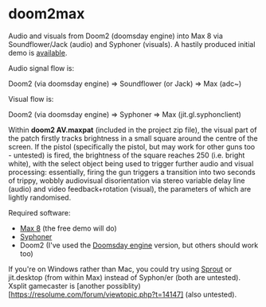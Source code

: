 # doom2max
Audio and visuals from Doom2 (doomsday engine) into Max 8 via Soundflower/Jack (audio) and Syphoner (visuals). A hastily produced initial demo is [available](https://github.com/matdwlv/doom2max/blob/master/quick%20demo.mp4).

Audio signal flow is:

Doom2 (via doomsday engine) => Soundflower (or Jack) => Max (adc~)

Visual flow is:

Doom2 (via doomsday engine) => Syphoner => Max (jit.gl.syphonclient)

Within **doom2 AV.maxpat** (included in the project zip file), the visual part of the patch firstly tracks brightness in a small square around the centre of the screen. If the pistol (specifically the pistol, but may work for other guns too - untested) is fired, the brightness of the square reaches 250 (i.e. bright white), with the select object being used to trigger further audio and visual processing: essentially, firing the gun triggers a transition into two seconds of trippy, wobbly audiovisual disorientation via stereo variable delay line (audio) and video feedback+rotation (visual), the parameters of which are lightly randomised. 

Required software:

- [Max 8](https://cycling74.com/downloads) (the free demo will do)
- [Syphoner](http://www.sigmasix.ch/syphoner/)
- Doom2 (I've used the [Doomsday engine](http://dengine.net/) version, but others should work too)

If you're on Windows rather than Mac, you could try using [Sprout](http://spout.zeal.co/) or jit.desktop (from within Max) instead of Syphon/er (both are untested). Xsplit gamecaster is [another possiblity)[https://resolume.com/forum/viewtopic.php?t=14147] (also untested).

